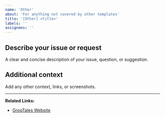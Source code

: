 ```yaml
---
name: 'Other'
about: 'For anything not covered by other templates'
title: '[Other] <title>'
labels: ''
assignees: ''
---
```


## Describe your issue or request

A clear and concise description of your issue, question, or suggestion.

## Additional context

Add any other context, links, or screenshots.

---

**Related Links:**

- [GroqTales Website](https://www.groqtales.xyz/)
